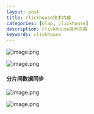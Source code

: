 ```yaml
---
layout: post
title: clickhouse技术内幕
categories: [olap, clickhouse]
description: clickhouse技术内幕
keywords: clickhouse
---
```


 <meta name="referrer" content="no-referrer"/>

![image.png](https://cdn.nlark.com/yuque/0/2021/png/659846/1639456263015-a0ba679b-41e4-4077-bc26-b5f6be48ff28.png#clientId=ucec0fbf4-97c7-4&from=paste&height=266&id=uc4ea83fc&margin=%5Bobject%20Object%5D&name=image.png&originHeight=346&originWidth=731&originalType=binary&ratio=1&size=110405&status=done&style=none&taskId=ub2ccc667-64aa-48a4-bf2b-ae51980d2de&width=562.5)

![image.png](https://cdn.nlark.com/yuque/0/2021/png/659846/1639456182487-d594f1ab-fd37-45c3-ae43-2d9603fe0f8c.png#clientId=ua011a8a7-775a-4&from=paste&height=438&id=u70277df1&margin=%5Bobject%20Object%5D&name=image.png&originHeight=461&originWidth=331&originalType=binary&ratio=1&size=27647&status=done&style=none&taskId=u370db9e7-535d-4c28-b188-3bf1fe876fb&width=314.5)

#### 分片间数据同步

![image.png](https://cdn.nlark.com/yuque/0/2021/png/659846/1639456328299-2c90c7b7-ac04-46ef-ad75-b75b362bd0a4.png#clientId=ucec0fbf4-97c7-4&from=paste&height=251&id=u945a7432&margin=%5Bobject%20Object%5D&name=image.png&originHeight=300&originWidth=563&originalType=binary&ratio=1&size=28968&status=done&style=none&taskId=u963e5b65-ff29-4cf2-af44-5c408e433d6&width=470.5)

![image.png](https://cdn.nlark.com/yuque/0/2021/png/659846/1639456374669-26bd6855-3991-45c6-90b4-c8676c986fff.png#clientId=ucec0fbf4-97c7-4&from=paste&height=618&id=u0ac4c82d&margin=%5Bobject%20Object%5D&name=image.png&originHeight=812&originWidth=775&originalType=binary&ratio=1&size=134138&status=done&style=none&taskId=u40edf6f4-3298-4713-8093-3949f090253&width=589.5)
